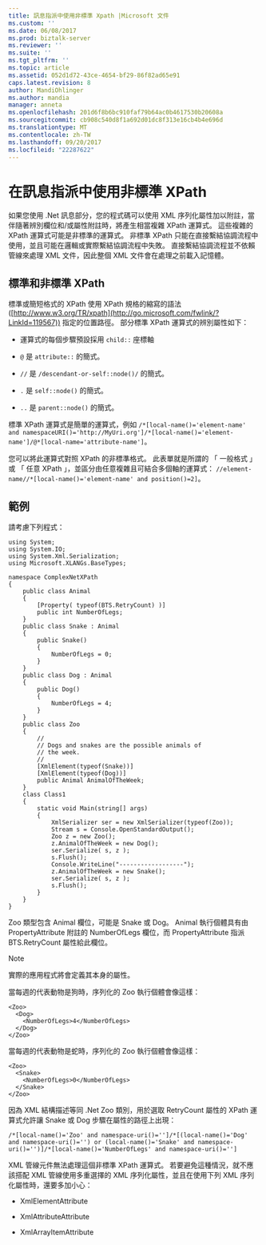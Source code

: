 ```yaml
---
title: 訊息指派中使用非標準 Xpath |Microsoft 文件
ms.custom: ''
ms.date: 06/08/2017
ms.prod: biztalk-server
ms.reviewer: ''
ms.suite: ''
ms.tgt_pltfrm: ''
ms.topic: article
ms.assetid: 052d1d72-43ce-4654-bf29-86f82ad65e91
caps.latest.revision: 8
author: MandiOhlinger
ms.author: mandia
manager: anneta
ms.openlocfilehash: 201d6f8b6bc910faf79b64ac0b4617530b20608a
ms.sourcegitcommit: cb908c540d8f1a692d01dc8f313e16cb4b4e696d
ms.translationtype: MT
ms.contentlocale: zh-TW
ms.lasthandoff: 09/20/2017
ms.locfileid: "22287622"
---
```

# <a name="using-non-canonical-xpaths-in-message-assignments"></a>在訊息指派中使用非標準 XPath
如果您使用 .Net 訊息部分，您的程式碼可以使用 XML 序列化屬性加以附註，當伴隨著辨別欄位和/或屬性附註時，將產生相當複雜 XPath 運算式。 這些複雜的 XPath 運算式可能是非標準的運算式。 非標準 XPath 只能在直接繫結協調流程中使用，並且可能在邏輯或實際繫結協調流程中失敗。 直接繫結協調流程並不依賴管線來處理 XML 文件，因此整個 XML 文件會在處理之前載入記憶體。  
  
## <a name="canonical-and-non-canonical-xpath"></a>標準和非標準 XPath  
 標準或簡短格式的 XPath 使用 XPath 規格的縮寫的語法 ([http://www.w3.org/TR/xpath](http://go.microsoft.com/fwlink/?LinkId=119567)) 指定的位置路徑。 部分標準 XPath 運算式的辨別屬性如下：  
  
-   運算式的每個步驟預設採用 `child::` 座標軸  
  
-   `@` 是 `attribute::` 的簡式。  
  
-   `//` 是 `/descendant-or-self::node()/` 的簡式。  
  
-   `.` 是 `self::node()` 的簡式。  
  
-   `..` 是 `parent::node()` 的簡式。  
  
 標準 XPath 運算式是簡單的運算式，例如 `/*[local-name()='element-name' and namespaceURI()='http://MyUri.org']/*[local-name()='element-name']/@*[local-name='attribute-name']`。  
  
 您可以將此運算式對照 XPath 的非標準格式。 此表單就是所謂的 「 一般格式 」 或 「 任意 XPath 」，並區分由任意複雜且可結合多個軸的運算式： `//element-name//*[local-name()='element-name' and position()=2]`。  
  
## <a name="example"></a>範例  
 請考慮下列程式：  
  
```  
using System;  
using System.IO;  
using System.Xml.Serialization;  
using Microsoft.XLANGs.BaseTypes;  
  
namespace ComplexNetXPath  
{  
    public class Animal  
    {  
        [Property( typeof(BTS.RetryCount) )]  
        public int NumberOfLegs;  
    }   
    public class Snake : Animal  
    {  
        public Snake()  
        {  
            NumberOfLegs = 0;  
        }  
    }   
    public class Dog : Animal  
    {  
        public Dog()  
        {  
            NumberOfLegs = 4;  
        }  
    }   
    public class Zoo  
    {  
        //  
        // Dogs and snakes are the possible animals of  
        // the week.  
        //  
        [XmlElement(typeof(Snake))]  
        [XmlElement(typeof(Dog))]  
        public Animal AnimalOfTheWeek;  
    }  
    class Class1  
    {  
        static void Main(string[] args)  
        {  
            XmlSerializer ser = new XmlSerializer(typeof(Zoo));  
            Stream s = Console.OpenStandardOutput();  
            Zoo z = new Zoo();  
            z.AnimalOfTheWeek = new Dog();  
            ser.Serialize( s, z );  
            s.Flush();  
            Console.WriteLine("------------------");  
            z.AnimalOfTheWeek = new Snake();  
            ser.Serialize( s, z );  
            s.Flush();  
        }  
    }  
}   
```  
  
 Zoo 類型包含 Animal 欄位，可能是 Snake 或 Dog。 Animal 執行個體具有由 PropertyAttribute 附註的 NumberOfLegs 欄位，而 PropertyAttribute 指派 BTS.RetryCount 屬性給此欄位。  
  
> [!NOTE]
>  實際的應用程式將會定義其本身的屬性。  
  
 當每週的代表動物是狗時，序列化的 Zoo 執行個體會像這樣：  
  
```  
<Zoo>  
  <Dog>  
    <NumberOfLegs>4</NumberOfLegs>  
  </Dog>  
</Zoo>   
```  
  
 當每週的代表動物是蛇時，序列化的 Zoo 執行個體會像這樣：  
  
```  
<Zoo>  
  <Snake>  
    <NumberOfLegs>0</NumberOfLegs>  
  </Snake>  
</Zoo>  
```  
  
 因為 XML 結構描述等同 .Net Zoo 類別，用於選取 RetryCount 屬性的 XPath 運算式允許讓 Snake 或 Dog 步驟在屬性的路徑上出現：  
  
```  
/*[local-name()='Zoo' and namespace-uri()='']/*[(local-name()='Dog' and namespace-uri()='') or (local-name()='Snake' and namespace-uri()='')]/*[local-name()='NumberOfLegs' and namespace-uri()='']  
```  
  
 XML 管線元件無法處理這個非標準 XPath 運算式。 若要避免這種情況，就不應該搭配 XML 管線使用多重選擇的 XML 序列化屬性，並且在使用下列 XML 序列化屬性時，還要多加小心：  
  
-   XmlElementAttribute  
  
-   XmlAttributeAttribute  
  
-   XmlArrayItemAttribute